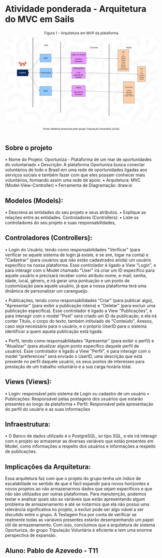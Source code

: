 # Atividade ponderada - Arquitetura do MVC em Sails

<div align="center">
<sup>Figura 1 - Arquitetura em MVP da plataforma<sup>
<br>
<img src="mvcSails.png">
<sup>Fonte: Material produzido pelo grupo Tripulação Voluntária (2024)</sup>
</div>

## Sobre o projeto
• Nome do Projeto: Oportuniza - Plataforma de um mar de oportunidades do voluntariado
• Descrição: A plataforma Oportuniza busca conectar voluntários de todo o Brasil em uma rede de oportunidades ligadas aos serviços sociais e também fazer com que eles possam conhecer mais voluntários, formando assim uma rede de apoio.
• Arquitetura: MVC (Model-View-Controller)
• Ferramenta de Diagramação: draw.io

## Modelos (Models):
• Descreva as entidades do seu projeto e seus atributos.
• Explique as relações entre as entidades.
Controladores (Controllers):
• Liste os controladores do seu projeto e suas responsabilidades,

## Controladores (Controllers):
• Login do Usuário, tendo como responsabilidades "Verificar" (para verificar se aquele sistema de login já existe, e se sim, logar na conta) e "Cadastrar" (para usuários que não estão cadastrados ainda) um usuário específico na nossa plataforma. Esse controlador é ligado a View "Login", e para interagir com o Model chamado "User" irá criar um ID específico para aquele usuário e precisará receber como atributo nome, e-mail, senha, idade, local, gênero, e irá gerar uma pontuação e um ponto de customização para aquele usuário, já que a nossa plataforma terá uma dinâmica de personalizar um carangueijo.

• Publicações, tendo como responsabilidades "Criar" (para publicar algo), "Apresentar" (para exibir a publicação inteira) e "Deletar" (para excluir uma publicação específica). Esse controlador é ligado a View "Publicações", e para interagir com o model "Post" será criado um ID da publicação, e ela irá conter Título, o corpo do texto, também intitulado de "Conteúdo", Anexos, caso seja necessário para o usuário, e o próprio UserID para o sistema identificar a quem aquela publicação está ligada.

• Perfil, tendo como responsabilidades "Apresentar" (para exibir o perfil) e "Atualizar" (para atualizar algum ponto específico daquele perfil de usuário). Esse controlador é ligado a View "Perfil", e para interagir com o model "preferences" será enviado o UserID, uma descrição que está presente no perfil daquele usuário, os seus pontos de interesses para prestação de um trabalho voluntário e a sua carga horária total.

## Views (Views):
• Login: responsável pelo sistema de Login ou cadastro de um usuário
• Publicações: Responsável pelas postagens dos usuários que estarão presentes ao longo da plataforma
• Perfil: Responsável pela apresentação do perfil do usuário e as suas informações

## Infraestrutura:
• O Banco de dados utilizado é o PostgreSQL, so tipo SQL, e ele irá interagir com o projeto ao armazenar as diversas variáveis que estão presentes em Model, como informações a respeito dos usuários e informações a respeito de publicações.

## Implicações da Arquitetura:
Essa arquitetura faz com que o projeto do grupo tenha um índice de escalabiliade no sentido de que é fácil expandir para novos horizontes e novos projetos ao não armazenarmos dados que sejam específicos e que não são utilizados por outras plataformas. Para manutenção, podemos testar e analisar quais são as variáveis que estão apresentando algum problema de armazenamento e até se notarmos que ela não possui uma relevância significativa no projeto, a excluir pode ser algo viável a ser discutido entre o grupo. A Testagem fica por conta de verificar se realmente todas as variáveis presentes estarão desempenhando um papel útil de armazenamento. Com isso, concluimos que a arquitetura do sistema Oportuniza, do grupo Tripulação Voluntária é eficiente e tem uma enorme perspectiva de expansão.

## Aluno: Pablo de Azevedo - T11

